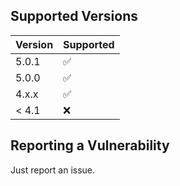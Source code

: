 
## Supported Versions



| Version | Supported          |
| ------- | ------------------ |
| 5.0.1   | :white_check_mark: |
| 5.0.0   | :white_check_mark: |
| 4.x.x   | :white_check_mark: |
| < 4.1   | :x:                |

## Reporting a Vulnerability

Just report an issue. 
